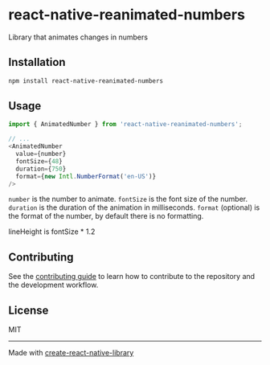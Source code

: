 # react-native-reanimated-numbers

Library that animates changes in numbers

## Installation

```sh
npm install react-native-reanimated-numbers
```

## Usage


```js
import { AnimatedNumber } from 'react-native-reanimated-numbers';

// ...
<AnimatedNumber
  value={number}
  fontSize={48}
  duration={750}
  format={new Intl.NumberFormat('en-US')}
/>
```

`number` is the number to animate.
`fontSize` is the font size of the number.
`duration` is the duration of the animation in milliseconds.
`format` (optional) is the format of the number, by default there is no formatting.

lineHeight is fontSize * 1.2


## Contributing

See the [contributing guide](CONTRIBUTING.md) to learn how to contribute to the repository and the development workflow.

## License

MIT

---

Made with [create-react-native-library](https://github.com/callstack/react-native-builder-bob)
